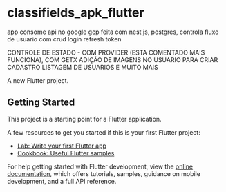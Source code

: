 # classifields_apk_flutter

app consome api no google gcp feita com nest js, postgres, controla fluxo de usuario com crud login refresh token

CONTROLE DE ESTADO - COM PROVIDER (ESTA COMENTADO MAIS FUNCIONA), COM GETX
ADIÇÃO DE IMAGENS NO USUARIO PARA CRIAR CADASTRO
LISTAGEM DE USUARIOS E MUITO MAIS


A new Flutter project.

## Getting Started

This project is a starting point for a Flutter application.

A few resources to get you started if this is your first Flutter project:

- [Lab: Write your first Flutter app](https://docs.flutter.dev/get-started/codelab)
- [Cookbook: Useful Flutter samples](https://docs.flutter.dev/cookbook)

For help getting started with Flutter development, view the
[online documentation](https://docs.flutter.dev/), which offers tutorials,
samples, guidance on mobile development, and a full API reference.
